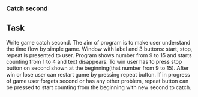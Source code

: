### Catch second

## Task
Write game catch second. The aim of program is to make user understand the time flow by simple game.
Window with label and 3 buttons: start, stop, repeat is presented to user.
Program shows number from 9 to 15 and starts counting from 1 to 4 and text disappears.
To win user has to press stop button on second shown at the beginning(that number from 9 to 15).
After win or lose user can restart game by pressing repeat button.
If in progress of game user forgets second or has any other problem, repeat button can be pressed to start counting from the beginning with new second to catch.